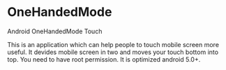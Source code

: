 # OneHandedMode

Android OneHandedMode Touch

This is an application which can help people to touch mobile screen more useful.
It devides mobile screen in two and moves your touch bottom into top. 
You need to have root permission. It is optimized android 5.0+.
